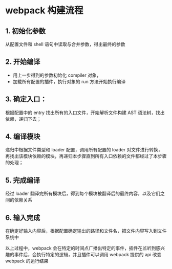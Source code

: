 # webpack 构建流程

## 1. 初始化参数

从配置文件和 shell 语句中读取与合并参数，得出最终的参数

## 2. 开始编译

-   用上一步得到的参数初始化 compiler 对象，
-   加载所有配置的插件，执行对象的 run 方法开始执行编译

## 3. 确定入口：

根据配置中的 entry 找出所有的入口文件，开始解析文件构建 AST 语法树，找出依赖，递归下去；

## 4. 编译模块

递归中根据文件类型和 loader 配置，调用所有配置的 loader 对文件进行转换，再找出该模块依赖的模块，再递归本步骤直到所有入口依赖的文件都经过了本步骤的处理；

## 5. 完成编译

经过 loader 翻译完所有模块后，得到每个模块被翻译后的最终内容，以及它们之间的依赖关系

## 6. 输入完成

在确定好输入内容后，根据配置确定输出的路径和文件名，把文件内容写入到文件系统中

以上过程中，webpack 会在特定的时间点广播出特定的事件，插件在监听到感兴趣的事件后，会执行特定的逻辑，并且插件可以调用 webpack 提供的 api 改变 webpack 的运行结果
